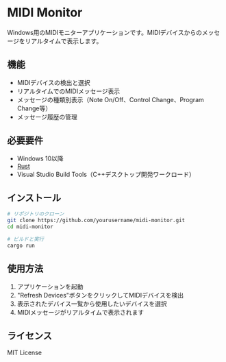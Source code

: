# MIDI Monitor

Windows用のMIDIモニターアプリケーションです。MIDIデバイスからのメッセージをリアルタイムで表示します。

## 機能

- MIDIデバイスの検出と選択
- リアルタイムでのMIDIメッセージ表示
- メッセージの種類別表示（Note On/Off、Control Change、Program Change等）
- メッセージ履歴の管理

## 必要要件

- Windows 10以降
- [Rust](https://www.rust-lang.org/tools/install)
- Visual Studio Build Tools（C++デスクトップ開発ワークロード）

## インストール

```bash
# リポジトリのクローン
git clone https://github.com/yourusername/midi-monitor.git
cd midi-monitor

# ビルドと実行
cargo run
```

## 使用方法

1. アプリケーションを起動
2. "Refresh Devices"ボタンをクリックしてMIDIデバイスを検出
3. 表示されたデバイス一覧から使用したいデバイスを選択
4. MIDIメッセージがリアルタイムで表示されます

## ライセンス

MIT License 